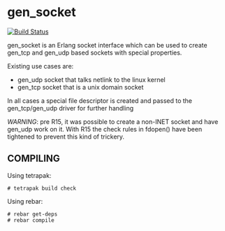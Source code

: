 gen_socket
===========
[![Build Status](https://travis-ci.org/travelping/gen_socket.svg?branch=master)](https://travis-ci.org/travelping/gen_socket)

gen_socket is an Erlang socket interface which can be used to create
gen_tcp and gen_udp based sockets with special properties.

Existing use cases are:
  * gen_udp socket that talks netlink to the linux kernel
  * gen_tcp socket that is a unix domain socket

In all cases a special file descriptor is created and passed to the
gen_tcp/gen_udp driver for further handling

*WARNING*: pre R15, it was possible to create a non-INET socket and
	   have gen_udp work on it. With R15 the check rules in
	   fdopen() have been tightened to prevent this kind of
	   trickery.

COMPILING
---------

Using tetrapak:

    # tetrapak build check

Using rebar:

    # rebar get-deps
    # rebar compile


